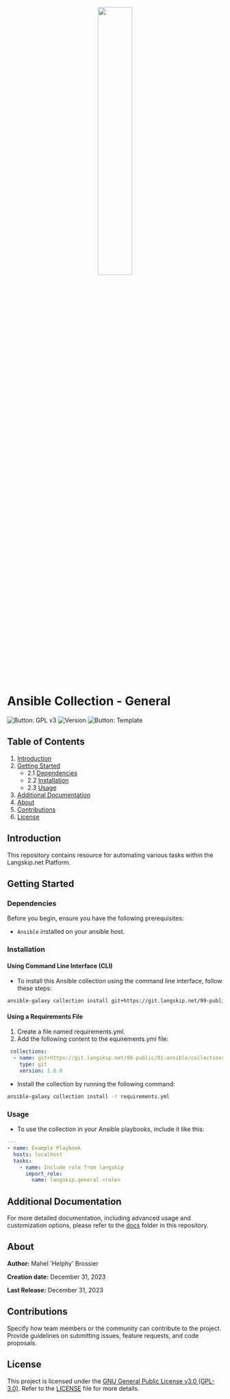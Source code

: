<div align="center"> <img src="./static/img/logo_langskip.png"/ width=40%> </div>

# Ansible Collection - General

![Button: GPL v3](https://img.shields.io/badge/License-GPLv3-green.svg)
![Version](https://img.shields.io/badge/Version-1.0-blue.svg)
![Button: Template](https://img.shields.io/badge/Projet-Ansible-red.svg)

## Table of Contents

1. [Introduction](#introduction)
2. [Getting Started](#getting-started)
   - 2.1 [Dependencies](#dependencies)
   - 2.2 [Installation](#installation)
   - 2.3 [Usage](#usage)
3. [Additional Documentation](#Additional_Documentation)
3. [About](#about)
4. [Contributions](#contributions)
5. [License](#license)

## Introduction

This repository contains resource for automating various tasks within the Langskip.net Platform.

## Getting Started
### Dependencies

Before you begin, ensure you have the following prerequisites:
- `Ansible` installed on your ansible host.

### Installation

#### Using Command Line Interface (CLI)

  - To install this Ansible collection using the command line interface, follow these steps:
```bash
ansible-galaxy collection install git+https://git.langskip.net/99-public/01-ansible/collections/langskip.general,1.0.0
```

#### Using a Requirements File

 1. Create a file named requirements.yml.
 2. Add the following content to the equirements.yml file:

```yaml
 collections:
  - name: git+https://git.langskip.net/99-public/01-ansible/collections/langskip.general
    type: git
    version: 1.0.0
```

  * Install the collection by running the following command:

```bash
ansible-galaxy collection install -r requirements.yml
```

### Usage

 * To use the collection in your Ansible playbooks, include it like this:

```yaml
---
- name: Example Playbook
  hosts: localhost
  tasks:
    - name: Include role from langskip
      import_role:
        name: langskip.general.<role>
```

## Additional Documentation

For more detailed documentation, including advanced usage and customization options, please refer to the [docs](docs/) folder in this repository.

## About

**Author:** Mahel 'Helphy' Brossier

**Creation date:** December 31, 2023 

**Last Release:** December 31, 2023


## Contributions

Specify how team members or the community can contribute to the project. Provide guidelines on submitting issues, feature requests, and code proposals.

## License

This project is licensed under the [GNU General Public License v3.0 (GPL-3.0)](LICENSE). Refer to the [LICENSE](LICENSE) file for more details.